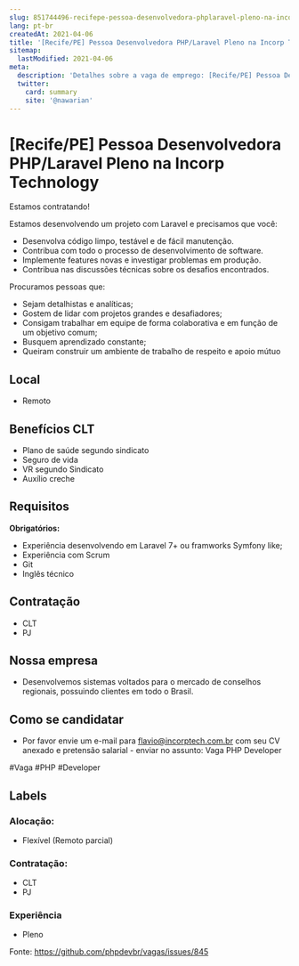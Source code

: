 ```yaml
---
slug: 851744496-recifepe-pessoa-desenvolvedora-phplaravel-pleno-na-incorp-technology
lang: pt-br
createdAt: 2021-04-06
title: '[Recife/PE] Pessoa Desenvolvedora PHP/Laravel Pleno na Incorp Technology - Vaga de Emprego'
sitemap:
  lastModified: 2021-04-06
meta:
  description: 'Detalhes sobre a vaga de emprego: [Recife/PE] Pessoa Desenvolvedora PHP/Laravel Pleno na Incorp Technology'
  twitter:
    card: summary
    site: '@nawarian'
---
```


# [Recife/PE] Pessoa Desenvolvedora PHP/Laravel Pleno na Incorp Technology

Estamos contratando!

Estamos desenvolvendo um projeto com Laravel e precisamos que você:

- Desenvolva código limpo, testável e de fácil manutenção.
- Contribua com todo o processo de desenvolvimento de software.
- Implemente features novas e investigar problemas em produção.
- Contribua nas discussões técnicas sobre os desafios encontrados.

Procuramos pessoas que:

- Sejam detalhistas e analíticas;
- Gostem de lidar com projetos grandes e desafiadores;
- Consigam trabalhar em equipe de forma colaborativa e em função de um objetivo comum;
- Busquem aprendizado constante;
- Queiram construir um ambiente de trabalho de respeito e apoio mútuo

## Local

- Remoto

## Benefícios CLT

- Plano de saúde segundo sindicato
- Seguro de vida
- VR segundo Sindicato
- Auxílio creche

## Requisitos

**Obrigatórios:**
- Experiência desenvolvendo em Laravel 7+ ou framworks Symfony like;
- Experiência com Scrum
- Git
- Inglês técnico

## Contratação

- CLT
- PJ

## Nossa empresa

- Desenvolvemos sistemas voltados para o mercado de conselhos regionais, possuindo clientes em todo o Brasil.

## Como se candidatar

- Por favor envie um e-mail para flavio@incorptech.com.br com seu CV anexado e pretensão salarial - enviar no assunto: Vaga PHP Developer

#Vaga #PHP #Developer

## Labels

<!-- Escolha abaixo, apague as que não fizerem sentido: -->
### Alocação:
- Flexível (Remoto parcial)

### Contratação:
- CLT
- PJ

### Experiência
- Pleno

Fonte: https://github.com/phpdevbr/vagas/issues/845
